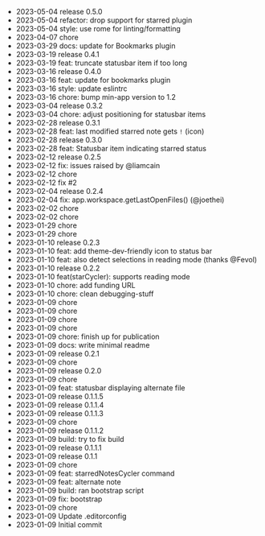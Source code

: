 - 2023-05-04	release 0.5.0
- 2023-05-04	refactor: drop support for starred plugin
- 2023-05-04	style: use rome for linting/formatting
- 2023-04-07	chore
- 2023-03-29	docs: update for Bookmarks plugin
- 2023-03-19	release 0.4.1
- 2023-03-19	feat: truncate statusbar item if too long
- 2023-03-16	release 0.4.0
- 2023-03-16	feat: update for bookmarks plugin
- 2023-03-16	style: update eslintrc
- 2023-03-16	chore: bump min-app version to 1.2
- 2023-03-04	release 0.3.2
- 2023-03-04	chore: adjust positioning for statusbar items
- 2023-02-28	release 0.3.1
- 2023-02-28	feat: last modified starred note gets `!` (icon)
- 2023-02-28	release 0.3.0
- 2023-02-28	feat: Statusbar item indicating starred status
- 2023-02-12	release 0.2.5
- 2023-02-12	fix: issues raised by @liamcain
- 2023-02-12	chore
- 2023-02-12	fix #2
- 2023-02-04	release 0.2.4
- 2023-02-04	fix: app.workspace.getLastOpenFiles() (@joethei)
- 2023-02-02	chore
- 2023-02-02	chore
- 2023-01-29	chore
- 2023-01-29	chore
- 2023-01-10	release 0.2.3
- 2023-01-10	feat: add theme-dev-friendly icon to status bar
- 2023-01-10	feat: also detect selections in reading mode (thanks @Fevol)
- 2023-01-10	release 0.2.2
- 2023-01-10	feat(starCycler): supports reading mode
- 2023-01-10	chore: add funding URL
- 2023-01-10	chore: clean debugging-stuff
- 2023-01-09	chore
- 2023-01-09	chore
- 2023-01-09	chore
- 2023-01-09	chore
- 2023-01-09	chore: finish up for publication
- 2023-01-09	docs: write minimal readme
- 2023-01-09	release 0.2.1
- 2023-01-09	chore
- 2023-01-09	release 0.2.0
- 2023-01-09	chore
- 2023-01-09	feat: statusbar displaying alternate file
- 2023-01-09	release 0.1.1.5
- 2023-01-09	release 0.1.1.4
- 2023-01-09	release 0.1.1.3
- 2023-01-09	chore
- 2023-01-09	release 0.1.1.2
- 2023-01-09	build: try to fix build
- 2023-01-09	release 0.1.1.1
- 2023-01-09	release 0.1.1
- 2023-01-09	chore
- 2023-01-09	feat: starredNotesCycler command
- 2023-01-09	feat: alternate note
- 2023-01-09	build: ran bootstrap script
- 2023-01-09	fix: bootstrap
- 2023-01-09	chore
- 2023-01-09	Update .editorconfig
- 2023-01-09	Initial commit
